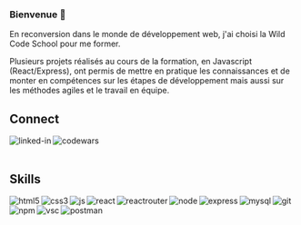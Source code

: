 ### Bienvenue 👋

En reconversion dans le monde de développement web, j'ai choisi la Wild Code School pour me former.

Plusieurs projets réalisés au cours de la formation, en Javascript (React/Express), ont permis de mettre en pratique les connaissances et de monter en compétences sur les étapes de développement mais aussi sur les méthodes agiles et le travail en équipe. 

## Connect
[<img align="left" alt="linked-in" src="https://img.shields.io/badge/linkedin-%230077B5.svg?&logo=linkedin&logoColor=white&style=plastic" />](https://www.linkedin.com/in/laura-trehout)

[<img align="left" alt="codewars" src="https://img.shields.io/badge/Codewars-B1361E?&logo=codewars&logoColor=black&style=plastic" />](https://www.codewars.com/users/LauraTrehout)

<br/>
<br/>

## Skills



<img align="left" alt="html5" src="https://img.shields.io/badge/HTML5-E34F26?logo=html5&logoColor=black&style=plastic" />

<img align="left" alt="css3" src="https://img.shields.io/badge/CSS3-1572B6?logo=css3&logoColor=white&style=plastic" />

<img align="left" alt="js" src="https://img.shields.io/badge/Javascript-F7DF1E?logo=javascript&logoColor=black&style=plastic" />

<img align="left" alt="react" src="https://img.shields.io/badge/React-61DAFB?logo=react&logoColor=white&style=plastic" />

<img align="left" alt="reactrouter" src="https://img.shields.io/badge/React%20Router-CA4245?logo=react-router&logoColor=black&style=plastic" />

<img align="left" alt="node" src="https://img.shields.io/badge/Node-339933?logo=node&logoColor=white&style=plastic" />

<img align="left" alt="express" src="https://img.shields.io/badge/Express-000000?logo=express&logoColor=white&style=plastic" />

<img align="left" alt="mysql" src="https://img.shields.io/badge/MySQL-4479A1?logo=mysql&logoColor=black&style=plastic" />

<img align="left" alt="git" src="https://img.shields.io/badge/Git-F05032?logo=git&logoColor=white&style=plastic" />

<img align="left" alt="npm" src="https://img.shields.io/badge/npm-CB3837?logo=npm&logoColor=black&style=plastic" />

<img align="left" alt="vsc" src="https://img.shields.io/badge/VSCode-007ACC?logo=visual-studio-code&logoColor=white&style=plastic" />

<img align="left" alt="postman" src="https://img.shields.io/badge/Postman-FF6C37?logo=postman&logoColor=black&style=plastic" />


